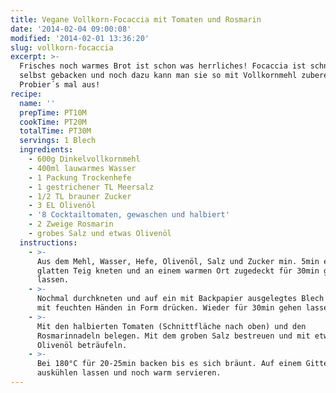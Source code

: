 ```yaml
---
title: Vegane Vollkorn-Focaccia mit Tomaten und Rosmarin
date: '2014-02-04 09:00:08'
modified: '2014-02-01 13:36:20'
slug: vollkorn-focaccia
excerpt: >-
  Frisches noch warmes Brot ist schon was herrliches! Focaccia ist schnell
  selbst gebacken und noch dazu kann man sie so mit Vollkornmehl zubereiten.
  Probier´s mal aus!
recipe:
  name: ''
  prepTime: PT10M
  cookTime: PT20M
  totalTime: PT30M
  servings: 1 Blech
  ingredients:
    - 600g Dinkelvollkornmehl
    - 400ml lauwarmes Wasser
    - 1 Packung Trockenhefe
    - 1 gestrichener TL Meersalz
    - 1/2 TL brauner Zucker
    - 3 EL Olivenöl
    - '8 Cocktailtomaten, gewaschen und halbiert'
    - 2 Zweige Rosmarin
    - grobes Salz und etwas Olivenöl
  instructions:
    - >-
      Aus dem Mehl, Wasser, Hefe, Olivenöl, Salz und Zucker min. 5min einen
      glatten Teig kneten und an einem warmen Ort zugedeckt für 30min gehen
      lassen.
    - >-
      Nochmal durchkneten und auf ein mit Backpapier ausgelegtes Blech geben und
      mit feuchten Händen in Form drücken. Wieder für 30min gehen lassen.
    - >-
      Mit den halbierten Tomaten (Schnittfläche nach oben) und den
      Rosmarinnadeln belegen. Mit dem groben Salz bestreuen und mit etwas
      Olivenöl beträufeln.
    - >-
      Bei 180°C für 20-25min backen bis es sich bräunt. Auf einem Gitter
      auskühlen lassen und noch warm servieren.
---
```


[<!-- Image removed (no copyright): vollkorn-focaccia.jpg -->](https://www.veganblatt.com/i/vollkorn-focaccia.jpg)
